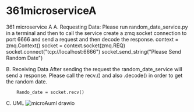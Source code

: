 # 361microserviceA
361 microservice A 
A.	Requesting Data:
Please run random_date_service.py in a terminal and then to call the service create a zmq socket connection to port 6666 and send a request and then decode the response. 
        context = zmq.Context()
        socket = context.socket(zmq.REQ)
        socket.connect("tcp://localhost:6666")
        socket.send_string("Please Send Random Date")

B.	Receiving Data
After sending the request the random_date_service will send a response. Please call the recv.() and also .decode() in order to get the random date. 

        Rando_date = socket.recv()

C.	UML
 ![microAuml drawio](https://github.com/user-attachments/assets/d4d9c86f-5b0c-41b9-9d38-555e18fad854)
